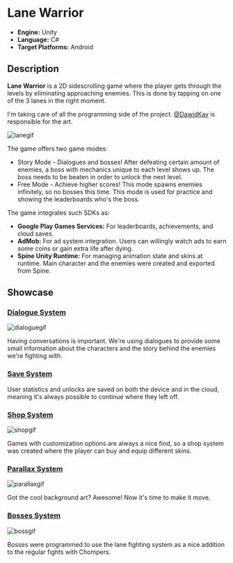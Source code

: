 # Lane Warrior

- **Engine:** Unity
- **Language:** C#
- **Target Platforms:** Android

## Description
**Lane Warrior** is a 2D sidescrolling game where the player gets through the levels by eliminating approaching enemies. This is done by tapping on one of the 3 lanes in the right moment.

I'm taking care of all the programming side of the project. [@DawidKay](https://github.com/DawidKay/) is responsible for the art.

![lanegif](https://user-images.githubusercontent.com/42221923/143774388-7021d6c5-4b03-41b2-8f9b-afacbdfc3522.gif)

The game offers two game modes:
- Story Mode - Dialogues and bosses! After defeating certain amount of enemies, a boss with mechanics unique to each level shows up. The boss needs to be beaten in order to unlock the next level.
- Free Mode - Achieve higher scores! This mode spawns enemies infinitely, so no bosses this time. This mode is used for practice and showing the leaderboards who's the boss.


The game integrates such SDKs as:
- **Google Play Games Services:** For leaderboards, achievements, and cloud saves.
- **AdMob:** For ad system integration. Users can willingly watch ads to earn some coins or gain extra life after dying.
- **Spine Unity Runtime:** For managing animation state and skins at runtime. Main character and the enemies were created and exported from Spine.

## Showcase
### [Dialogue System](https://github.com/YanguDev/Lane-Warrior/tree/main/DialogueSystem)
![dialoguegif](https://user-images.githubusercontent.com/42221923/143951062-47c03a24-f8c8-4d6c-a19a-bd3c87e3266f.gif)

Having conversations is important. We're using dialogues to provide some small information about the characters and the story behind the enemies we're fighting with.

### [Save System](https://github.com/YanguDev/Lane-Warrior/tree/main/SaveSystem)
User statistics and unlocks are saved on both the device and in the cloud, meaning it's always possible to continue where they left off.

### [Shop System](gogole)
![shopgif](https://user-images.githubusercontent.com/42221923/143946313-5e8bbabb-d317-4254-a303-cd5bc1dcc1c2.gif)

Games with customization options are always a nice find, so a shop system was created where the player can buy and equip different skins.

### [Parallax System](papa)
![parallaxgif](https://user-images.githubusercontent.com/42221923/143954425-0ae79a5d-ee53-467f-b0f8-94c9fb8257c6.gif)

Got the cool background art? Awesome! Now it's time to make it move.

### [Bosses System](asds)
![bossgif](https://user-images.githubusercontent.com/42221923/143960503-736006f0-d402-423a-9169-dfc9cecdb9c7.gif)

Bosses were programmed to use the lane fighting system as a nice addition to the regular fights with Chompers.
